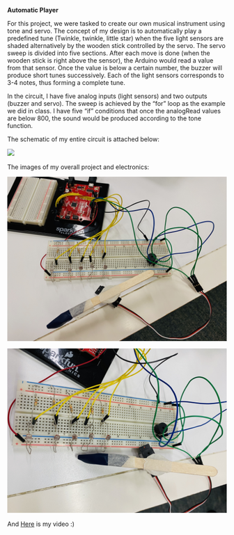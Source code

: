 **Automatic Player**

For this project, we were tasked to create our own musical instrument using tone and servo. The concept of my design is to automatically play a predefined tune (Twinkle, twinkle, little star) when the five light sensors are shaded alternatively by the wooden stick controlled by the servo. The servo sweep is divided into five sections. After each move is done (when the wooden stick is right above the sensor), the Arduino would read a value from that sensor. Once the value is below a certain number, the buzzer will produce short tunes successively. Each of the light sensors corresponds to 3-4 notes, thus forming a complete tune.

In the circuit, I have five analog inputs (light sensors) and two outputs (buzzer and servo). The sweep is achieved by the “for” loop as the example we did in class. I have five “if” conditions that once the analogRead values are below 800, the sound would be produced according to the tone function.

The schematic of my entire circuit is attached below:

![](schematic.jpeg)

The images of my overall project and electronics:

![](wholeProject.jpeg)

![](breadboard.jpeg)

And [Here](https://youtu.be/ug6bu-HrDrI) is my video :)
